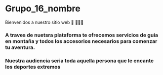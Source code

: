 # Grupo_16_nombre
Bienvenidos a nuestro sitio web 👋 👩🏾‍💻
### A traves de nuetsra plataforma te ofrecemos servicios de guia en montaña y todos los accesorios necesarios para comenzar tu aventura. 
### Nuestra audiencia seria toda aquella persona que le encante los deportes extremos 
